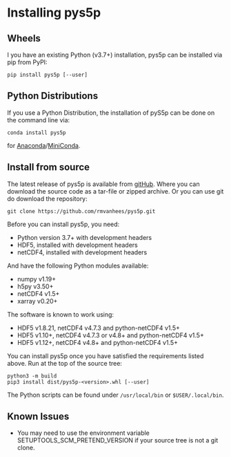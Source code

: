 Installing pys5p
================

Wheels
------
I you have an existing Python (v3.7+) installation, pys5p can be installed
via pip from PyPI:

    pip install pys5p [--user]


Python Distributions
--------------------
If you use a Python Distribution, the installation of pyS5p can be done on
the command line via:

    conda install pys5p

for [Anaconda](https://www.anaconda.com/)/[MiniConda](http://conda.pydata.org/miniconda.html).


Install from source
-------------------

The latest release of pys5p is available from
[gitHub](https://github.com/rmvanhees/pys5p).
Where you can download the source code as a tar-file or zipped archive.
Or you can use git do download the repository:

    git clone https://github.com/rmvanhees/pys5p.git

Before you can install pys5p, you need:

* Python version 3.7+ with development headers
* HDF5, installed with development headers
* netCDF4, installed with development headers

And have the following Python modules available:

* numpy v1.19+
* h5py v3.50+
* netCDF4 v1.5+
* xarray v0.20+

The software is known to work using:

* HDF5 v1.8.21, netCDF4 v4.7.3 and python-netCDF4 v1.5+
* HDF5 v1.10+, netCDF4 v4.7.3 or v4.8+ and python-netCDF4 v1.5+
* HDF5 v1.12+, netCDF4 v4.8+ and python-netCDF4 v1.5+

You can install pys5p once you have satisfied the requirements listed above.
Run at the top of the source tree:

    python3 -m build
    pip3 install dist/pys5p-<version>.whl [--user]

The Python scripts can be found under `/usr/local/bin` or `$USER/.local/bin`.


Known Issues
------------

* You may need to use the environment variable SETUPTOOLS\_SCM\_PRETEND\_VERSION
if your source tree is not a git clone.
